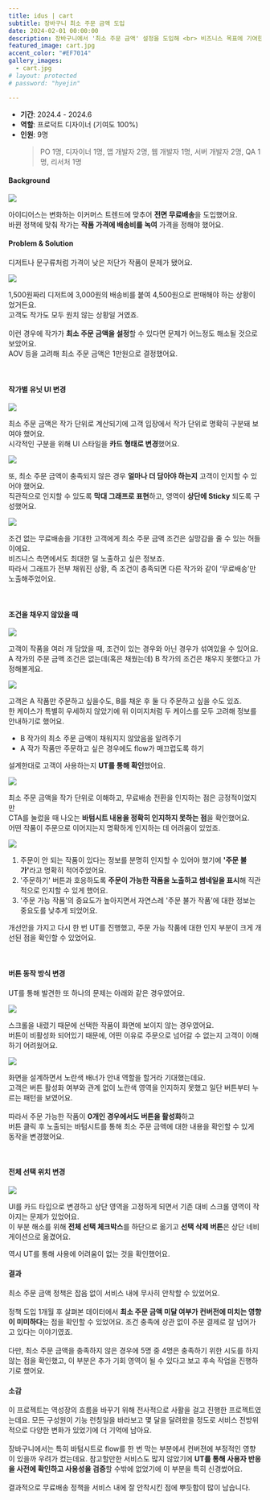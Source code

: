 ```yaml
---
title: idus | cart
subtitle: 장바구니 최소 주문 금액 도입
date: 2024-02-01 00:00:00
description: 장바구니에서 '최소 주문 금액' 설정을 도입해 <br> 비즈니스 목표에 기여한 프로젝트예요.
featured_image: cart.jpg
accent_color: "#EF7014"
gallery_images:
  - cart.jpg
# layout: protected
# password: "hyejin"

---
```


- **기간**: 2024.4 - 2024.6
- **역할**: 프로덕트 디자이너 (기여도 100%)
- **인원**: 9명
  > PO 1명, 디자이너 1명, 앱 개발자 2명, 웹 개발자 1명, 서버 개발자 2명, QA 1명, 리서처 1명

#### Background

![](/images/projects/12_cart/01.jpg)

아이디어스는 변화하는 이커머스 트렌드에 맞추어 <b>전면 무료배송</b>을 도입했어요.
<br>
바뀐 정책에 맞춰 작가는 <b>작품 가격에 배송비를 녹여</b> 가격을 정해야 했어요.


#### Problem & Solution

디저트나 문구류처럼 가격이 낮은 저단가 작품이 문제가 됐어요.<br>

![](/images/projects/12_cart/02.jpg)

1,500원짜리 디저트에 3,000원의 배송비를 붙여 4,500원으로 판매해야 하는 상황이었거든요.
<br>
고객도 작가도 모두 원치 않는 상황일 거였죠. <br>
<br>
이런 경우에 작가가 <b>최소 주문 금액을 설정</b>할 수 있다면 문제가 어느정도 해소될 것으로 보았어요.
<br> 
AOV 등을 고려해 최소 주문 금액은 1만원으로 결정했어요.
<!-- 왜 1만원이었는지 이유 기술하면 좋을 듯 -->


<!-- #### 리서치 넣을 내용이 있나.. -->

<!-- 목표하는 바를 넣어줘도 좋을듯?! 컨버전에 부정적인 영향이 없도록한다.. 등 -->

<br>

#### 작가별 유닛 UI 변경

![](/images/projects/12_cart/03.jpg)

최소 주문 금액은 작가 단위로 계산되기에 고객 입장에서 작가 단위로 명확히 구분돼 보여야 했어요. <br>시각적인 구분을 위해 UI 스타일을 <b>카드 형태로 변경</b>했어요.

![](/images/projects/12_cart/04.gif)

또, 최소 주문 금액이 충족되지 않은 경우 <b>얼마나 더 담아야 하는지</b> 고객이 인지할 수 있어야 했어요. <br>직관적으로 인지할 수 있도록 <b>막대 그래프로 표현</b>하고, 영역이 <b>상단에 Sticky</b> 되도록 구성했어요.

![](/images/projects/12_cart/05.jpg)

조건 없는 무료배송을 기대한 고객에게 최소 주문 금액 조건은 실망감을 줄 수 있는 허들이에요. <br> 비즈니스 측면에서도 최대한 덜 노출하고 싶은 정보죠. <br>따라서 그래프가 전부 채워진 상황, 즉 조건이 충족되면 다른 작가와 같이 ‘무료배송’만 노출해주었어요.

<br>

#### 조건을 채우지 않았을 때

![](/images/projects/12_cart/06.jpg)

고객이 작품을 여러 개 담았을 때, 조건이 있는 경우와 아닌 경우가 섞여있을 수 있어요. <br>
A 작가의 주문 금액 조건은 없는데(혹은 채웠는데) B 작가의 조건은 채우지 못했다고 가정해볼게요.

![](/images/projects/12_cart/07.jpg)

고객은 A 작품만 주문하고 싶을수도, B를 채운 후 둘 다 주문하고 싶을 수도 있죠. <br>
한 케이스가 특별히 우세하지 않았기에 위 이미지처럼 두 케이스를 모두 고려해 정보를 안내하기로 했어요.

- B 작가의 최소 주문 금액이 채워지지 않았음을 알려주기
- A 작가 작품만 주문하고 싶은 경우에도 flow가 매끄럽도록 하기

설계한대로 고객이 사용하는지 <b>UT를 통해 확인</b>했어요.<br>

![](/images/projects/12_cart/08.jpg)


최소 주문 금액을 작가 단위로 이해하고, 무료배송 전환을 인지하는 점은 긍정적이었지만 <br>
CTA를 눌렀을 때 나오는 <b>바텀시트 내용을 정확히 인지하지 못하는 점</b>을 확인했어요.
<br>
어떤 작품이 주문으로 이어지는지 명확하게 인지하는 데 어려움이 있었죠.
<br>

![](/images/projects/12_cart/09.jpg)

1. 주문이 안 되는 작품이 있다는 정보를 분명히 인지할 수 있어야 했기에 <b>'주문 불가'</b>라고 명확히 적어주었어요.
2. '주문하기' 버튼과 호응하도록 <b>주문이 가능한 작품을 노출하고 썸네일을 표시</b>해 직관적으로 인지할 수 있게 했어요.
3. '주문 가능 작품'의 중요도가 높아지면서 자연스레 '주문 불가 작품'에 대한 정보는  중요도를 낮추게 되었어요.

개선안을 가지고 다시 한 번 UT를 진행했고, 주문 가능 작품에 대한 인지 부분이 크게 개선된 점을 확인할 수 있었어요.

<br>

#### 버튼 동작 방식 변경
UT를 통해 발견한 또 하나의 문제는 아래와 같은 경우였어요.

![](/images/projects/12_cart/10.jpg)

스크롤을 내렸기 때문에 선택한 작품이 화면에 보이지 않는 경우였어요.<br>
버튼이 비활성화 되어있기 때문에, 어떤 이유로 주문으로 넘어갈 수 없는지 고객이 이해하기 어려웠어요. <br>

![](/images/projects/12_cart/11.jpg)

화면을 설계하면서 노란색 배너가 안내 역할을 할거라 기대했는데요.<br>
고객은 버튼 활성화 여부와 관계 없이 노란색 영역을 인지하지 못했고 일단 버튼부터 누르는 패턴을 보였어요. <br>
<br>
따라서 주문 가능한 작품이 <b>0개인 경우에서도 버튼을 활성화</b>하고 <br>
버튼 클릭 후 노출되는 바텀시트를 통해 최소 주문 금액에 대한 내용을 확인할 수 있게 동작을 변경했어요.

<br>

#### 전체 선택 위치 변경

![](/images/projects/12_cart/12.jpg)

UI를 카드 타입으로 변경하고 상단 영역을 고정하게 되면서 기존 대비 스크롤 영역이 작아지는 문제가 있었어요.<br> 이 부분 해소를 위해 <b>전체 선택 체크박스</b>를 하단으로 옮기고 <b>선택 삭제 버튼</b>은 상단 네비게이션으로 옮겼어요.

역시 UT를 통해 사용에 어려움이 없는 것을 확인했어요.


#### 결과

최소 주문 금액 정책은 잡음 없이 서비스 내에 무사히 안착할 수 있었어요.
<br><br>
정책 도입 1개월 후 살펴본 데이터에서 <b>최소 주문 금액 미달 여부가 컨버전에 미치는 영향이 미미하다</b>는 점을 확인할 수 있었어요. 조건 충족에 상관 없이 주문 결제로 잘 넘어가고 있다는 이야기였죠.
<br><br>
다만, 최소 주문 금액을 충족하지 않은 경우에 5명 중 4명은 충족하기 위한 시도를 하지 않는 점을 확인했고, 이 부분은 추가 기회 영역이 될 수 있다고 보고 후속 작업을 진행하기로 했어요.

#### 소감

이 프로젝트는 역성장의 흐름을 바꾸기 위해 전사적으로 사활을 걸고 진행한 프로젝트였는데요. 모든 구성원이 기능 런칭일을 바라보고 몇 달을 달려왔을 정도로 서비스 전방위적으로 다양한 변화가 있었기에 더 기억에 남아요.
<br>
<br>
장바구니에서는 특히 바텀시트로 flow를 한 번 막는 부분에서 컨버젼에 부정적인 영향이 있을까 우려가 컸는데요. 참고할만한 서비스도 많지 않았기에 <b>UT를 통해 사용자 반응을 사전에 확인하고 사용성을 검증</b>할 수밖에 없었기에 이 부분을 특히 신경썼어요. 
<br>
<br>
결과적으로 무료배송 정책을 서비스 내에 잘 안착시킨 점에 뿌듯함이 많이 남습니다.



